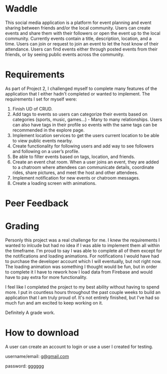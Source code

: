 
# Waddle

This social media application is a platform for event planning and event sharing between friends and/or the local community. Users can create events and share them with their followers or open the event up to the local community. Currently events contain a title, description, location, and a time. Users can join or request to join an event to let the host know of their attendance. Users can find events either through posted events from their friends, or by seeing public events across the community.

# Requirements

As part of Project 2, I challenged myself to complete many features of the application that I either hadn't completed or wanted to implement. The requirements I set for myself were:

1.  Finish UD of CRUD.
2.	Add tags to events so users can categorize their events based on categories (sports, music, games…) - Many to many relationships. Users can also have tags in their profile so events with the same tags can be recommended in the explore page.
3.	Implement location services to get the users current location to be able to view public events nearby.
4.	Create functionality for following users and add way to see followers and following on a user’s profile.
5.	Be able to filter events based on tags, location, and friends.
6.	Create an event chat room. When a user joins an event, they are added to a chatroom where attendees can communicate details, coordinate rides, share pictures, and meet the host and other attendees.
7.	Implement notification for new events or chatroom messages.
8.	Create a loading screen with animations.

# Peer Feedback

# Grading

Personly this project was a real challenge for me. I knew the requirements I wanted to inlcude but had no idea if I was able to implement them all within the timeframe. I'm proud to say I was able to complete all of them except for the notifications and loading animations. For notifications I would have had to purchase the developer account which I will eventually, but not right now. The loading animation was something I thought would be fun, but in order to complete it I have to rework how I load data from Firebase and would have to pay extra for more functionality.

I feel like I completed the project to my best ability without having to spend more. I put in countless hours throughout the past couple weeks to build an application that I am truly proud of. It's not entirely finished, but I've had so much fun and am excited to keep working on it.

Definitely A grade work.

# How to download

A user can create an account to login or use a user I created for testing.

username/email: g@gmail.com

password: gggggg
